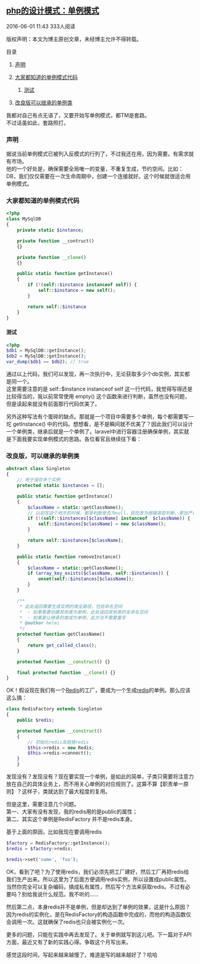 ## [php的设计模式：单例模式][0]

 2016-06-01 11:43  333人阅读  

版权声明：本文为博主原创文章，未经博主允许不得转载。

 目录

1. [声明][9]
1. [大家都知道的单例模式代码][10]
     1. [测试][11]

1. [改良版可以继承的单例类][12]

我都对自己有点无语了，又要开始写单例模式，都TM是套路。   
不过话虽如此，套路照打。

### 声明

据说当前单例模式已被列入反模式的行列了，不过我还在用，因为需要。有需求就有市场。   
他的一个好处是，确保需要全局唯一的变量，不重复生成，节约空间。比如：DB，我们仅仅需要在一次生命周期中，创建一个连接就好。这个时候就很适合用单例模式。

### 大家都知道的单例模式代码

```php
<?php
class MySqlDB
{
    private static $instance;

    private function __contruct()
    {}

    private function __clone()
    {}

    public static function getInstance()
    {
        if (!(self::$instance instanceof self)) {
            self::$instance = new self();
        }

        return self::$instance
    }
}
```

#### 测试

```php
<?php
$db1 = MySqlDB::getInstance();
$db2 = MySqlDB::getInstance();
var_dump($db1 == $db2); // true
```

通过以上代码，我们可以发现，再一次执行中，无论获取多少个db实例，其实都是同一个。   
这里需要注意的是 self::$instance instanceof self 这一行代码，我觉得写得还是比较得当的，我以前常常使用 empty() 这个函数来进行判断，虽然也没有问题，但是读起来就没有前面那行代码优美了。

另外这种写法有个蛋碎的缺点。那就是一个项目中需要多个单例，每个都需要写一坨 getInstance() 中的代码。想想看，是不是瞬间就不优美了？因此我们可以设计一个单例类，继承后就是一个单例了。laravel中进行容器注册确保单例，其实就是下面我要实现单例模式的思路。各位看官且继续往下看：

### 改良版，可以继承的单例类

```php
abstract class Singleton
{
    // 用于保存多个实例
    protected static $instances = [];

    public static function getInstance()
    {
        $className = static::getClassName();
        // 以前写这个地方的时候，都是判断是否为null，现在改为根据类型判断，更加严谨
        if (!(self::$instances[$className] instanceof  $className)) {
            self::$instances[$className] = new $className();
        }

        return self::$instances[$className];
    }

    public static function removeInstance()
    {
        $className = static::getClassName();
        if (array_key_exists($className, self::$instances)) {
            unset(self::$instances[$className]);
        }
    }

    /**
     * 此处返回需要生成实例的类全路径，包括命名空间
     *  - 如果需要创建其他类为单例，此处返回其他类的全命名空间
     *  - 如果是让继承的类成为单例，此方法不需要重写
     * @author helei
     */
    protected function getClassName()
    {
        return get_called_class();
    }

    protected function __construct() {}

    final protected function __clone() {}
}
```

OK！假设现在我们有一个[Redis][13]的工厂，要成为一个生成[redis][13]的单例。那么应该这么搞：

```php
class RedisFactory extends Singleton
{
    public $redis;

    protected function __construct()
    {
        // 初始化redis及链接redis
        $this->redis = new Redis;
        $this->redis->connect();
    }
    }
```

发现没有？发现没有？现在要实现一个单例，是如此的简单，子类只需要将注意力放在自己的具体业务上，而不用关心单例的对应规则了。这算不算【职责单一原则】？这样子，类就达到了最大程度的复用。

但是这里，需要注意几个问题。   
第一、大家有没有发现，我的redis用的是public的属性；   
第二、其实这个单例是RedisFactory 并不是redis本身。

基于上面的原因，比如我现在要调用redis

```php
$factory = RedisFactory::getInstance();
$redis = $factory->redis;

$redis->set('name', 'foo');
```

OK，看到了吧？为了使用redis，我们必须先把工厂建好，然后工厂再把redis给我们生产出来。所以这里为了后面方便调用redis实例，所以设置成public属性。当然你完全可以复杂编码，搞成私有属性，然后写个方法来获取redis。不过有必要吗？别给我说什么规范。我不听的……

然后第二点，本身redis并不是单例，但是却达到了单例的效果，这是什么原因？   
因为redis的实例化，是在RedisFactory的构造函数中完成的，而他的构造函数仅会调用一次。这就确保了redis也只会被实例化一次。

更多的问题，只能在实践中再去发现了。关于单例就写到这儿吧。下一篇对于API方面，最近又有了新的实践心得。争取这个月写出来。

感觉这段时间，写起来越来越慢了，难道是写的越来越好了？哈哈

[0]: http://blog.csdn.net/hel12he/article/details/51492448
[8]: #
[9]: #t0
[10]: #t1
[11]: #t2
[12]: #t3
[13]: http://lib.csdn.net/base/redis